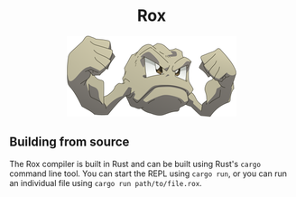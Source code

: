 <div align="center">
<h1>Rox</h1>

<img src="./assets/geodude.png"  alt="Geodude"/>
</div>

## Building from source

The Rox compiler is built in Rust and can be built using Rust's `cargo` command line tool.
You can start the REPL using `cargo run`, or you can run an individual file using `cargo run path/to/file.rox`.
